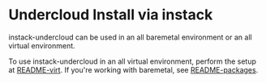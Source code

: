 Undercloud Install via instack
==============================

instack-undercloud can be used in an all baremetal environment or an all
virtual environment.

To use instack-undercloud in an all virtual environment, perform the setup at
[README-virt](README-virt.md).  If you're working with baremetal, see [README-packages](README-packages.md).